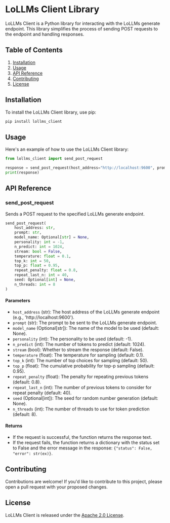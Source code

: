 # LoLLMs Client Library

LoLLMs Client is a Python library for interacting with the LoLLMs generate endpoint. This library simplifies the process of sending POST requests to the endpoint and handling responses.

## Table of Contents
1. [Installation](#installation)
2. [Usage](#usage)
3. [API Reference](#api-reference)
4. [Contributing](#contributing)
5. [License](#license)

## Installation

To install the LoLLMs Client library, use pip:

```bash
pip install lollms_client
```

## Usage

Here's an example of how to use the LoLLMs Client library:

```python
from lollms_client import send_post_request

response = send_post_request(host_address="http://localhost:9600", prompt="Your prompt here")
print(response)
```

## API Reference

### send_post_request

Sends a POST request to the specified LoLLMs generate endpoint.

```python
send_post_request(
    host_address: str,
    prompt: str,
    model_name: Optional[str] = None,
    personality: int = -1,
    n_predict: int = 1024,
    stream: bool = False,
    temperature: float = 0.1,
    top_k: int = 50,
    top_p: float = 0.95,
    repeat_penalty: float = 0.8,
    repeat_last_n: int = 40,
    seed: Optional[int] = None,
    n_threads: int = 8
)
```

#### Parameters
- `host_address` (str): The host address of the LoLLMs generate endpoint (e.g., 'http://localhost:9600').
- `prompt` (str): The prompt to be sent to the LoLLMs generate endpoint.
- `model_name` (Optional[str]): The name of the model to be used (default: None).
- `personality` (int): The personality to be used (default: -1).
- `n_predict` (int): The number of tokens to predict (default: 1024).
- `stream` (bool): Whether to stream the response (default: False).
- `temperature` (float): The temperature for sampling (default: 0.1).
- `top_k` (int): The number of top choices for sampling (default: 50).
- `top_p` (float): The cumulative probability for top-p sampling (default: 0.95).
- `repeat_penalty` (float): The penalty for repeating previous tokens (default: 0.8).
- `repeat_last_n` (int): The number of previous tokens to consider for repeat penalty (default: 40).
- `seed` (Optional[int]): The seed for random number generation (default: None).
- `n_threads` (int): The number of threads to use for token prediction (default: 8).

#### Returns
- If the request is successful, the function returns the response text.
- If the request fails, the function returns a dictionary with the status set to False and the error message in the response: `{"status": False, "error": str(ex)}`.

## Contributing

Contributions are welcome! If you'd like to contribute to this project, please open a pull request with your proposed changes.

## License

LoLLMs Client is released under the [Apache 2.0 License](LICENSE).